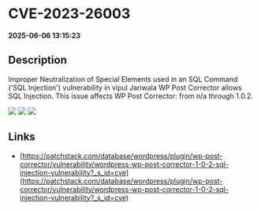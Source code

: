 # CVE-2023-26003

**2025-06-06 13:15:23**

## Description
Improper Neutralization of Special Elements used in an SQL Command ('SQL Injection') vulnerability in vipul Jariwala WP Post Corrector allows SQL Injection. This issue affects WP Post Corrector: from n/a through 1.0.2.

![](https://img.shields.io/static/v1?label=Score&message=7.6&color=red)
![](https://img.shields.io/static/v1?label=Severity&message=HIGH&color=red)
![](https://img.shields.io/static/v1?label=CWE&message=SQL&color=green)

## Links
- [https://patchstack.com/database/wordpress/plugin/wp-post-corrector/vulnerability/wordpress-wp-post-corrector-1-0-2-sql-injection-vulnerability?_s_id=cve](https://patchstack.com/database/wordpress/plugin/wp-post-corrector/vulnerability/wordpress-wp-post-corrector-1-0-2-sql-injection-vulnerability?_s_id=cve)
